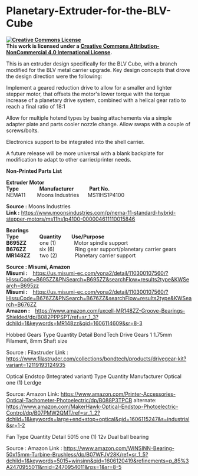 # Planetary-Extruder-for-the-BLV-Cube

<B><a rel="license" href="http://creativecommons.org/licenses/by-nc/4.0/"><img alt="Creative Commons License" style="border-width:0" src="https://i.creativecommons.org/l/by-nc/4.0/88x31.png" /></a><br />This work is licensed under a <a rel="license" href="http://creativecommons.org/licenses/by-nc/4.0/">Creative Commons Attribution-NonCommercial 4.0 International License</a>.</B>


This is an extruder design specifically for the BLV Cube, with a branch modified for the BLV metal carrier upgrade.  Key design concepts that drove the design direction were the following:

Implement a geared reduction drive to allow for a smaller and lighter stepper motor, that offsets the motor's lower torque with the torque increase of a planetary drive system, combined with a helical gear ratio to reach a final ratio of 18:1

Allow for multiple hotend types by basing attachements via a simple adapter plate and parts cooler nozzle change.  Allow swaps with a couple of screws/bolts.

Electronics support to be integrated into the shell carrier.

A future release will be more universal with a blank backplate for modification to adapt to other carrier/printer needs.


<B>Non-Printed Parts List</B>

<B>Extruder Motor</B><BR>
<B>Type&emsp;&emsp;&emsp;&ensp;&ensp;Manufacturer&emsp;&emsp;&ensp;&ensp;Part No.</B>          
NEMA11&nbsp;&nbsp;&nbsp;&nbsp;&nbsp;&nbsp;&nbsp;&nbsp;Moons Industries&nbsp;&nbsp;&nbsp;&nbsp;&nbsp;&nbsp;MS11HS1P4100   

<B>Source :</B>     Moons Industries<BR>
<B>Link :</B>       https://www.moonsindustries.com/p/nema-11-standard-hybrid-stepper-motors/ms11hs1p4100-000004611110015846


<B>Bearings<BR>
Type&emsp;&emsp;&emsp;&emsp;Quantity&emsp;&emsp;Use/Purpose</B>                   
<B>B695ZZ</B>&emsp;&emsp;&nbsp;&nbsp;one (1)&emsp;&emsp;&emsp;&ensp;Motor spindle support<BR>
<B>B676ZZ</B>&emsp;&emsp;&nbsp;&nbsp;six (6)&emsp;&emsp;&emsp;&emsp;Ring gear support/planetary carrier gears<BR>
<B>MR148ZZ</B>&emsp;&nbsp;&nbsp;&nbsp;two (2)&emsp;&emsp;&nbsp;&nbsp;&nbsp;&nbsp;&nbsp;Planetary carrier support<BR>

<B>Source :     Misumi, Amazon</B><BR>
<B>Misumi :</B>&emsp;https://us.misumi-ec.com/vona2/detail/110300107560/?HissuCode=B695ZZ&PNSearch=B695ZZ&searchFlow=results2type&KWSearch=B695zz<BR>
<B>Misumi :</B>&emsp;https://us.misumi-ec.com/vona2/detail/110300107560/?HissuCode=B676ZZ&PNSearch=B676ZZ&searchFlow=results2type&KWSearch=B676ZZ<BR>
<B>Amazon :</B>&emsp;https://www.amazon.com/uxcell-MR148ZZ-Groove-Bearings-Shielded/dp/B082PPPSPT/ref=sr_1_3?dchild=1&keywords=MR148zz&qid=1606114609&sr=8-3<BR>

Hobbed Gears
Type                     Quantity            Detail
BondTech Drive Gears     1                   1.75mm Filament, 8mm Shaft size

Source :     Filastruder
Link :       https://www.filastruder.com/collections/bondtech/products/drivegear-kit?variant=12119193124935


Optical Endstop (Integrated variant)
Type         Quantity      Manufacturer
Optical      one (1)       Lerdge

Source:      Amazon
Link:        https://www.amazon.com/Printer-Accessories-Optical-Tachometer-Photoelectric/dp/B088P3TPCB
alternate:   https://www.amazon.com/MakerHawk-Optical-Endstop-Photoelectric-Control/dp/B07PMW2QMT/ref=sr_1_2?dchild=1&keywords=large+end+stop+optical&qid=1606115247&s=industrial&sr=1-2

Fan
Type         Quantity   Detail
5015         one (1)    12v Dual ball bearing

Source :     Amazon
Link :       https://www.amazon.com/WINSINN-Bearing-50x15mm-Turbine-Brushless/dp/B07WFJV28K/ref=sr_1_5?dchild=1&keywords=5015+winsinn&qid=1606120419&refinements=p_85%3A2470955011&rnid=2470954011&rps=1&sr=8-5

